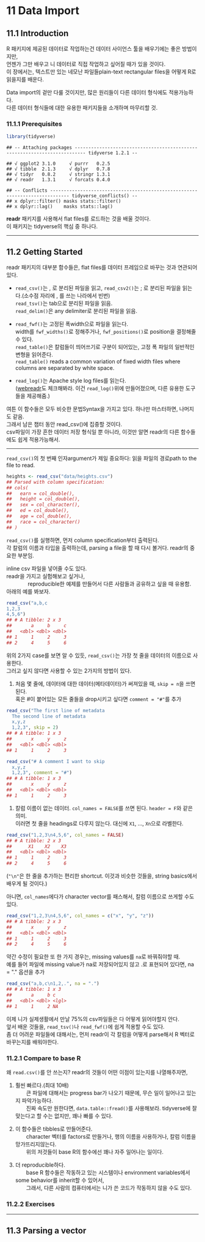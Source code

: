 11 Data Import
================

11.1 Introduction
-----------------

R 패키지에 제공된 데이터로 작업하는건 데이터 사이언스 툴을 배우기에는 좋은 방법이지만, <br /> 언젠가 그만 배우고 니 데이터로 직접 작업하고 싶어질 때가 있을 것이다. <br /> 이 장에서는, 텍스트만 있는 네모난 파일들plain-text rectangular files을 어떻게 R로 읽을지를 배운다.

Data import의 겉만 다룰 것이지만, 많은 원리들이 다른 데이터 형식에도 적용가능하다. <br /> 다른 데이터 형식들에 대한 유용한 패키지들을 소개하며 마무리할 것.

### 11.1.1 Prerequisites

``` r
library(tidyverse)
```

    ## -- Attaching packages -------------------------------------------------------------------------- tidyverse 1.2.1 --

    ## √ ggplot2 3.1.0     √ purrr   0.2.5
    ## √ tibble  2.1.3     √ dplyr   0.7.8
    ## √ tidyr   0.8.2     √ stringr 1.3.1
    ## √ readr   1.3.1     √ forcats 0.4.0

    ## -- Conflicts ----------------------------------------------------------------------------- tidyverse_conflicts() --
    ## x dplyr::filter() masks stats::filter()
    ## x dplyr::lag()    masks stats::lag()

**readr** 패키지를 사용해서 flat files를 로드하는 것을 배울 것이다. <br /> 이 패키지는 tidyverse의 핵심 중 하나다.

------------------------------------------------------------------------

11.2 Getting Started
--------------------

readr 패키지의 대부분 함수들은, flat files를 데이터 프레임으로 바꾸는 것과 연관되어 있다.

-   `read_csv()`는 , 로 분리된 파일을 읽고, `read_csv2()`는 ; 로 분리된 파일을 읽는다.(소수점 자리에 , 를 쓰는 나라에서 빈번) <br /> `read_tsv()`는 tab으로 분리된 파일을 읽음. <br /> `read_delim()`은 any delimiter로 분리된 파일을 읽음.

-   `read_fwf()`는 고정된 폭width으로 파일을 읽는다. <br /> width를 `fwf_widths()`로 정해주거나, `fwf_positions()`로 position을 결정해줄 수 있다. <br /> `read_table()`은 칼럼들이 띄어쓰기로 구분이 되어있는, 고정 폭 파일의 일반적인 변형을 읽어준다. <br /> `read_table()` reads a common variation of fixed width files where columns are separated by white space.

-   `read_log()`는 Apache style log files를 읽는다. <br /> ([webreadr](https://github.com/Ironholds/webreadr)도 체크해봐라. 이건 `read_log()`위에 만들어졌으며, 다른 유용한 도구들을 제공해줌.)

여튼 이 함수들은 모두 비슷한 문법Syntax을 가지고 있다. 하나만 마스터하면, 나머지도 같음. <br /> 그래서 남은 챕터 동안 read\_csv()에 집중할 것이다. <br /> csv파일이 가장 흔한 데이터 저장 형식일 뿐 아니라, 이것만 알면 readr의 다른 함수들에도 쉽게 적용가능해서.

------------------------------------------------------------------------

`read_csv()`의 첫 번째 인자argument가 제일 중요하다: 읽을 파일의 경로path to the file to read.

``` r
heights <- read_csv("data/heights.csv")
## Parsed with column specification:
## cols(
##   earn = col_double(),
##   height = col_double(),
##   sex = col_character(),
##   ed = col_double(),
##   age = col_double(),
##   race = col_character()
## )
```

`read_csv()`를 실행하면, 먼저 column specification부터 출력된다. <br /> 각 칼럼의 이름과 타입을 출력하는데, parsing a file을 할 때 다시 볼거다. readr의 중요한 부분임.

inline csv 파일을 넣어줄 수도 있다. <br /> readr을 가지고 실험해보고 싶거나, <br />     reproducible한 예제를 만들어서 다른 사람들과 공유하고 싶을 때 유용함. <br /> 아래의 예를 봐보자.

``` r
read_csv("a,b,c
1,2,3
4,5,6")
## # A tibble: 2 x 3
##       a     b     c
##   <dbl> <dbl> <dbl>
## 1     1     2     3
## 2     4     5     6
```

위의 2가지 case를 보면 알 수 있듯, `read_csv()`는 가장 첫 줄을 데이터의 이름으로 사용한다. <br /> 그러고 싶지 않다면 사용할 수 있는 2가지의 방법이 있다.

1.  처음 몇 줄에, 데이터에 대한 데이터(메타데이터)가 써져있을 때, `skip = n`을 쓰면 된다. <br /> 혹은 \#이 붙어있는 모든 줄들을 drop시키고 싶다면 `comment = "#"`를 추가

``` r
read_csv("The first line of metadata
  The second line of metadata
  x,y,z
  1,2,3", skip = 2)
## # A tibble: 1 x 3
##       x     y     z
##   <dbl> <dbl> <dbl>
## 1     1     2     3
```

``` r
read_csv("# A comment I want to skip
  x,y,z
  1,2,3", comment = "#")
## # A tibble: 1 x 3
##       x     y     z
##   <dbl> <dbl> <dbl>
## 1     1     2     3
```

1.  칼럼 이름이 없는 데이터. `col_names = FALSE`를 쓰면 된다. `header = F`와 같은 의미. <br /> 이러면 첫 줄을 headings로 다루지 않는다. 대신에 `X1`, ..., `Xn`으로 라벨한다.

``` r
read_csv("1,2,3\n4,5,6", col_names = FALSE)
## # A tibble: 2 x 3
##      X1    X2    X3
##   <dbl> <dbl> <dbl>
## 1     1     2     3
## 2     4     5     6
```

(`"\n"`은 한 줄을 추가하는 편리한 shortcut. 이것과 비슷한 것들을, string basics에서 배우게 될 것이다.)

아니면, `col_names`에다가 character vector를 패스해서, 칼럼 이름으로 쓰게할 수도 있다.

``` r
read_csv("1,2,3\n4,5,6", col_names = c("x", "y", "z"))
## # A tibble: 2 x 3
##       x     y     z
##   <dbl> <dbl> <dbl>
## 1     1     2     3
## 2     4     5     6
```

약간 수정이 필요한 또 한 가지 경우는, missing values를 `na`로 바꿔줘야할 때. <br /> 예를 들어 파일에 missing value가 na로 저장되어있지 않고 .로 표현되어 있다면, na = "." 옵션을 추가

``` r
read_csv("a,b,c\n1,2,.", na = ".")
## # A tibble: 1 x 3
##       a     b c    
##   <dbl> <dbl> <lgl>
## 1     1     2 NA
```

이제 니가 실제생활에서 만날 75%의 csv파일들은 다 어떻게 읽어야할지 안다. <br /> 앞서 배운 것들을, `read_tsv()`나 `read_fwf()`에 쉽게 적용할 수도 있다. <br /> 좀 더 어려운 파일들에 대해서는, 먼저 readr이 각 칼럼을 어떻게 parse해서 R 벡터로 바꾸는지를 배워야한다.

### 11.2.1 Compare to base R

왜 `read.csv()`를 안 쓰는지? readr의 것들이 어떤 이점이 있는지를 나열해주자면,

1.  훨씬 빠르다.(최대 10배) <br />   큰 파일에 대해서는 progress bar가 나오기 때문에, 무슨 일이 일어나고 있는지 파악가능하다. <br />   진짜 속도만 원한다면, `data.table::fread()`를 사용해보라. tidyverse에 잘 맞는다고 할 수는 없지만, 꽤나 빠를 수 있다.

2.  이 함수들은 tibbles로 만들어준다. <br />   character 벡터를 factors로 만들거나, 행의 이름을 사용하거나, 칼럼 이름을 망가뜨리지않는다. <br />   위의 저것들이 base R의 함수에선 꽤나 자주 일어나는 일이다.

3.  더 reproducible하다. <br />   base R 함수들은 작동하고 있는 시스템이나 environment variables에서 some behavior를 inherit할 수 있어서, <br />   그래서, 다른 사람의 컴퓨터에서는 니가 쓴 코드가 작동하지 않을 수도 있다.

### 11.2.2 Exercises

------------------------------------------------------------------------

11.3 Parsing a vector
---------------------

